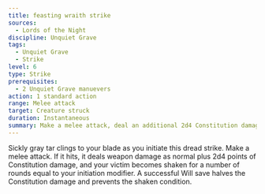 ```yaml
---
title: feasting wraith strike
sources:
  - Lords of the Night
discipline: Unquiet Grave
tags:
  - Unquiet Grave
  - Strike
level: 6
type: Strike
prerequisites:
  - 2 Unquiet Grave manuevers
action: 1 standard action
range: Melee attack
target: Creature struck
duration: Instantaneous
summary: Make a melee attack, deal an additional 2d4 Constitution damage and your victim becomes shaken.
---
```


Sickly gray tar clings to your blade as you initiate this dread strike. Make a melee attack. If it hits, it deals weapon damage as normal plus 2d4 points of Constitution damage, and your victim becomes shaken for a number of rounds equal to your initiation modifier. A successful Will save halves the Constitution damage and prevents the shaken condition.
